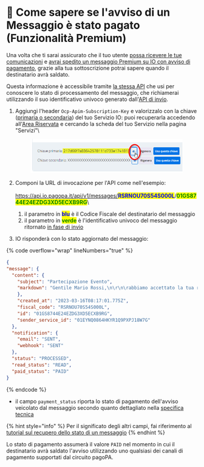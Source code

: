 # 📜 Come sapere se l'avviso di un Messaggio è stato pagato (Funzionalità Premium)

Una volta che ti sarai assicurato che il tuo utente [possa ricevere le tue comunicazioni](https://docs.pagopa.it/kb-enti-servizi/tutorial-e-casi-duso/indice-dei-tutorial-e-dei-casi-duso/come-sapere-se-un-cittadino-ha-abilitata-la-ricezione-dei-messaggi-per-un-servizio) e [avrai spedito un messaggio Premium su IO con avviso di pagamento](https://docs.pagopa.it/kb-enti-pagamenti/tutorial-e-casi-duso/indice-dei-tutorial-e-dei-casi-duso/come-spedire-un-avviso-di-pagamento-in-un-messaggio), grazie alla tua sottoscrizione potrai sapere quando il destinatario avrà saldato.

Questa informazione è accessibile tramite [la stessa API](https://docs.pagopa.it/io-guida-tecnica/api-e-specifiche/api-messaggi/get-message) che usi per conoscere lo stato di processamento del messaggio, che richiamerai utilizzando il suo identificativo univoco generato dall'[API di invio](https://docs.pagopa.it/io-guida-tecnica/api-e-specifiche/api-messaggi/submit-a-message-passing-the-user-fiscal\_code-in-the-request-body).

1.  Aggiungi l'header `Ocp-Apim-Subscription-Key` e valorizzalo con la chiave ([primaria o secondaria](https://docs.pagopa.it/kb-enti-servizi/domande-frequenti/domande-e-risposte-sui-servizi-io#perche-ci-sono-due-api-key-per-servizio)) del tuo Servizio IO: puoi recuperarla accedendo all'[Area Riservata](https://selfcare.pagopa.it/) e cercando la scheda del tuo Servizio nella pagina "Servizi"\


    <figure><img src="../../.gitbook/assets/image (2).png" alt=""><figcaption></figcaption></figure>
2. Componi la URL di invocazione per l'API come nell'esempio:\
   \
   https://api.io.pagopa.it/api/v1/messages/<mark style="color:blue;">**RSRNOU70S54S000L**</mark>/<mark style="color:green;">**01GS8744E24EZDG3XD5ECXB9RG**</mark>\

   1. il parametro in <mark style="color:blue;">**blu**</mark> è il Codice Fiscale del destinatario del messaggio
   2. il parametro in <mark style="color:green;">**verde**</mark> è l'identificativo univoco del messaggio ritornato [in fase di invio](../../messaggi/indice-dei-tutorial-e-dei-casi-duso/come-inviare-un-messaggio.md)
3. IO risponderà con lo stato aggiornato del messaggio:

{% code overflow="wrap" lineNumbers="true" %}
```json
{
"message": {
  "content": {
    "subject": "Partecipazione Evento",
    "markdown": "Gentile Mario Rossi,\n\r\n\rabbiamo accettato la tua richiesta di partecipazione all'\''evento e ti inviamo in allegato la fattura per il pagamento della tua quota (ricorda di saldarla entro il 31 marzo 2023) e la brochure con tutte le informazioni utili.\n\rA Ti aspettiamo!\n\rL'\''Amministrazione Comunale di Ipazia."
    },
    "created_at": "2023-03-16T08:17:01.775Z",
    "fiscal_code": "RSRNOU70S54S000L",
    "id": "01GS8744E24EZDG3XD5ECXB9RG",
    "sender_service_id": "01EYNQ0864HKYR1Q9PXPJ18W7G"
  },
  "notification": {
    "email": "SENT",
    "webhook": "SENT"
  },
  "status": "PROCESSED",
  "read_status": "READ",
  "paid_status": "PAID"
}
```
{% endcode %}

* il campo `payment_status` riporta lo stato di pagamento dell'avviso veicolato dal messaggio secondo quanto dettagliato nella [specifica tecnica](https://docs.pagopa.it/io-guida-tecnica/api-e-specifiche/api-messaggi/get-message#payment\_status)

{% hint style="info" %}
Per il significato degli altri campi, fai riferimento al [tutorial sul recupero dello stato di un messaggio](https://docs.pagopa.it/kb-enti-messaggi/tutorial-e-casi-duso/indice-dei-tutorial-e-dei-casi-duso/come-sapere-se-un-messaggio-e-stato-recapitato)
{% endhint %}

Lo stato di pagamento assumerà il valore `PAID` nel momento in cui il destinatario avrà saldato l'avviso utilizzando uno qualsiasi dei canali di pagamento supportati dal circuito pagoPA.
